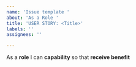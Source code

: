 ```yaml
---
name: 'Issue template '
about: 'As a Role '
title: 'USER STORY: <Title>'
labels: ''
assignees: ''

---
```


As a **role** I can **capability** so that **receive benefit**
